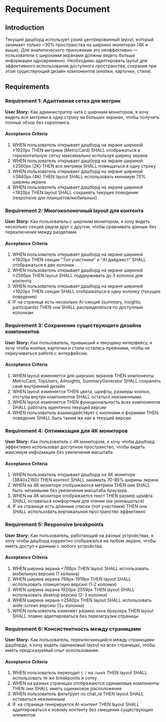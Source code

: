 # Requirements Document

## Introduction

Текущий дашборд использует узкий центрированный layout, который занимает только ~30% пространства на широких мониторах (4K и выше). Для аналитического приложения это неэффективно — пользователи с широкими экранами должны видеть больше информации одновременно. Необходимо адаптировать layout для эффективного использования доступного пространства, сохранив при этом существующий дизайн компонентов (кнопки, карточки, стили).

## Requirements

### Requirement 1: Адаптивная сетка для метрик

**User Story:** Как администратор чата с широким монитором, я хочу видеть все метрики в одну строку на больших экранах, чтобы получить полный обзор без скроллинга.

#### Acceptance Criteria

1. WHEN пользователь открывает дашборд на экране шириной ≥1920px THEN метрики (MetricCard) SHALL отображаться в горизонтальную сетку максимально используя ширину экрана
2. WHEN пользователь открывает дашборд на экране шириной ≥2560px (2K) THEN все метрики SHALL помещаться в одну строку
3. WHEN пользователь открывает дашборд на экране шириной ≥3840px (4K) THEN layout SHALL использовать минимум 70% ширины экрана
4. WHEN пользователь открывает дашборд на экране шириной <1920px THEN layout SHALL сохранять текущее поведение (responsive для планшетов/мобильных)

### Requirement 2: Многоколоночный layout для контента

**User Story:** Как пользователь с широким монитором, я хочу видеть несколько секций рядом друг с другом, чтобы сравнивать данные без переключения между разделами.

#### Acceptance Criteria

1. WHEN пользователь открывает дашборд на экране шириной ≥1920px THEN секции "Топ участники" и "AI дайджест" SHALL отображаться в две колонки
2. WHEN пользователь открывает дашборд на экране шириной ≥2560px THEN layout SHALL поддерживать до 3 колонок для контента
3. WHEN пользователь открывает дашборд на экране шириной <1920px THEN секции SHALL отображаться в одну колонку (текущее поведение)
4. IF на странице есть несколько AI-секций (summary, insights, participants) THEN они SHALL распределяться по доступным колонкам

### Requirement 3: Сохранение существующего дизайна компонентов

**User Story:** Как пользователь, привыкший к текущему интерфейсу, я хочу чтобы кнопки, карточки и стили остались прежними, чтобы не переучиваться работе с интерфейсом.

#### Acceptance Criteria

1. WHEN layout изменяется для широких экранов THEN компоненты MetricCard, TopUsers, AiInsights, SummaryGenerator SHALL сохранять свой внутренний дизайн
2. WHEN layout изменяется THEN цвета, шрифты, размеры кнопок, отступы внутри компонентов SHALL остаться неизменными
3. WHEN layout изменяется THEN функциональность всех компонентов SHALL работать идентично текущей версии
4. WHEN пользователь взаимодействует с кнопками и формами THEN поведение SHALL быть таким же как в текущей версии

### Requirement 4: Оптимизация для 4K мониторов

**User Story:** Как пользователь с 4K монитором, я хочу чтобы дашборд эффективно использовал доступное пространство, чтобы видеть максимум информации без увеличения масштаба.

#### Acceptance Criteria

1. WHEN пользователь открывает дашборд на 4K мониторе (3840x2160) THEN контент SHALL занимать 70-85% ширины экрана
2. WHEN на 4K мониторе отображаются метрики THEN они SHALL быть читаемыми без увеличения масштаба браузера
3. WHEN на 4K мониторе отображается текст THEN размер шрифта SHALL оставаться комфортным для чтения (не уменьшаться)
4. IF на странице есть длинные списки (топ участники) THEN они SHALL использовать вертикальное пространство эффективно

### Requirement 5: Responsive breakpoints

**User Story:** Как пользователь, работающий на разных устройствах, я хочу чтобы дашборд корректно отображался на любом экране, чтобы иметь доступ к данным с любого устройства.

#### Acceptance Criteria

1. WHEN ширина экрана <768px THEN layout SHALL использовать мобильную версию (1 колонка)
2. WHEN ширина экрана 768px-1919px THEN layout SHALL использовать планшетную версию (1-2 колонки)
3. WHEN ширина экрана 1920px-2559px THEN layout SHALL использовать desktop версию (2-3 колонки)
4. WHEN ширина экрана ≥2560px THEN layout SHALL использовать wide-screen версию (3+ колонки)
5. WHEN пользователь изменяет размер окна браузера THEN layout SHALL плавно адаптироваться без перезагрузки страницы

### Requirement 6: Консистентность между страницами

**User Story:** Как пользователь, переключающийся между страницами дашборда, я хочу видеть одинаковый layout на всех страницах, чтобы иметь предсказуемый опыт использования.

#### Acceptance Criteria

1. WHEN пользователь переходит с `/` на `/week` THEN layout SHALL использовать те же breakpoints и сетку
2. WHEN на разных страницах отображаются одинаковые компоненты THEN они SHALL иметь одинаковое расположение
3. WHEN пользователь фильтрует по chat_id THEN layout SHALL оставаться неизменным
4. IF на странице генерируется AI-контент THEN layout SHALL адаптироваться к новому контенту без смещения существующих элементов
